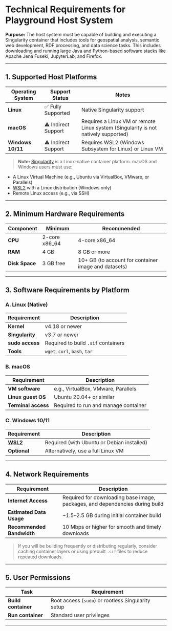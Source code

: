 # **Technical Requirements for Playground Host System**

**Purpose:** The host system must be capable of building and executing a Singularity container that includes tools for geospatial analysis, semantic web development, RDF processing, and data science tasks. This includes downloading and running large Java and Python-based software stacks like Apache Jena Fuseki, JupyterLab, and Firefox.

---

## 1. **Supported Host Platforms**

| Operating System  | Support Status      | Notes                                                                              |
| ----------------- | ------------------- | ---------------------------------------------------------------------------------- |
| **Linux**         | ✅ Fully Supported  | Native Singularity support                                                         |
| **macOS**         | ⚠️ Indirect Support | Requires a Linux VM or remote Linux system (Singularity is not natively supported) |
| **Windows 10/11** | ⚠️ Indirect Support | Requires WSL2 (Windows Subsystem for Linux) or Linux VM                            |

> **Note:** [Singularity](https://docs.sylabs.io/guides/latest/admin-guide/installation.html) is a Linux-native container platform. macOS and Windows users must use:

- A Linux Virtual Machine (e.g., Ubuntu via VirtualBox, VMware, or Parallels)
- [WSL2](https://documentation.ubuntu.com/wsl/en/latest/howto/install-ubuntu-wsl2/) with a Linux distribution (Windows only)
- Remote Linux access (e.g., via SSH)

---

## 2. **Minimum Hardware Requirements**

| Component      | Minimum       | Recommended                                          |
| -------------- | ------------- | ---------------------------------------------------- |
| **CPU**        | 2-core x86_64 | 4-core x86_64                                        |
| **RAM**        | 4 GB          | 8 GB or more                                         |
| **Disk Space** | 3 GB free     | 10+ GB (to account for container image and datasets) |

---

## 3. **Software Requirements by Platform**

### A. **Linux (Native)**

| Requirement     | Description                         |
| --------------- | ----------------------------------- |
| **Kernel**      | v4.18 or newer                      |
| **[Singularity](https://docs.sylabs.io/guides/latest/admin-guide/installation.html)** | v3.7 or newer                       |
| **sudo access** | Required to build `.sif` containers |
| **Tools**       | `wget`, `curl`, `bash`, `tar`       |

### B. **macOS**

| Requirement         | Description                          |
| ------------------- | ------------------------------------ |
| **VM software**     | e.g., VirtualBox, VMware, Parallels  |
| **Linux guest OS**  | Ubuntu 20.04+ or similar             |
| **Terminal access** | Required to run and manage container |

### C. **Windows 10/11**

| Requirement  | Description                                |
| ------------ | ------------------------------------------ |
| **[WSL2](https://documentation.ubuntu.com/wsl/en/latest/howto/install-ubuntu-wsl2/)**     | Required (with Ubuntu or Debian installed) |
| **Optional** | Alternatively, use a full Linux VM         |

---

## 4. **Network Requirements**

| Requirement               | Description                                                                  |
| ------------------------- | ---------------------------------------------------------------------------- |
| **Internet Access**       | Required for downloading base image, packages, and dependencies during build |
| **Estimated Data Usage**  | ~1.5–2.5 GB during initial container build                                   |
| **Recommended Bandwidth** | 10 Mbps or higher for smooth and timely downloads                            |

> If you will be building frequently or distributing regularly, consider caching container layers or using prebuilt `.sif` files to reduce repeated downloads.

---

## 5. **User Permissions**

| Task                | Requirement                                        |
| ------------------- | -------------------------------------------------- |
| **Build container** | Root access (`sudo`) or rootless Singularity setup |
| **Run container**   | Standard user privileges                           |

---
